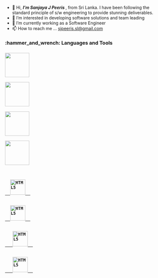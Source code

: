 - 👋 Hi, <i><b>I’m Sanjaya J Peeris </b></i>, from Sri Lanka. I have been following the standard principle of s/w engineering to provide stunning deliverables.
- 👀 I’m interested in developing software solutions and team leading
- 🌱 I’m currently working as a Software Engineer
- 📫 How to reach me ... sjpeeris.sl@gmail.com

<!---
sjpeeris085/sjpeeris085 is a ✨ special ✨ repository because its `README.md` (this file) appears on your GitHub profile.
You can click the Preview link to take a look at your changes.
--->

<h3>:hammer_and_wrench: Languages and Tools<h3>
 
<p>
 
<a href="https://en.wikipedia.org/wiki/C_Sharp_(programming_language)"> <img width="80px" src="https://user-images.githubusercontent.com/66549526/134299607-754b3dcb-92da-4e91-a661-bbe8c419221a.png"/> </a> 
 
<a href="https://spring.io/projects/spring-boot"> <img width="80px" src="https://user-images.githubusercontent.com/66549526/134301179-b1eba614-1f85-4d3e-99fd-2d983041bfb0.png"/> </a> 
 
<a href="https://nodejs.org/en/about/"> <img width="80px" src="https://user-images.githubusercontent.com/66549526/146373377-8aadaa96-7d62-411e-9e4b-c33af9eeebc1.png"/> </a>
 
<a href="https://angular.io/"> <img width="80px" src="https://user-images.githubusercontent.com/66549526/146373601-4243c46a-c60b-4d13-8655-9e8472439b94.png"/> </a>

</p>
 
<p dir="auto">
 <code>
 <a target="_blank" rel="noopener noreferrer" href="https://angular.io/">
  <img alt="HTML5" width="50px" src="https://user-images.githubusercontent.com/66549526/146373601-4243c46a-c60b-4d13-8655-9e8472439b94.png" style="max-width: 100%;">  </a>
 </code>
 
  <code>
  <a target="_blank" rel="noopener noreferrer" href="https://nodejs.org/en/about/">
  <img alt="HTML5" width="50px" src="https://user-images.githubusercontent.com/66549526/146373377-8aadaa96-7d62-411e-9e4b-c33af9eeebc1.png" style="max-width: 100%;">  </a>
 </code>
 
   <code>
   <a target="_blank" rel="noopener noreferrer" href="https://spring.io/projects/spring-boot">
   <img alt="HTML5" width="50px" src="https://user-images.githubusercontent.com/66549526/134301179-b1eba614-1f85-4d3e-99fd-2d983041bfb0.png" style="max-width: 100%;">  </a>
  </code>
 
  <code>
   <a target="_blank" rel="noopener noreferrer" href="https://docs.microsoft.com/en-us/dotnet/csharp/">
   <img alt="HTML5" width="50px" src="https://user-images.githubusercontent.com/66549526/134299607-754b3dcb-92da-4e91-a661-bbe8c419221a.png" style="max-width: 100%;">  </a>
  </code>
</p>



